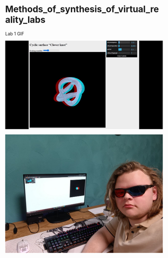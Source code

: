 # Methods_of_synthesis_of_virtual_reality_labs

Lab 1 GIF

![plot](./PA-1.gif)

![plot](./photo.jpg)
